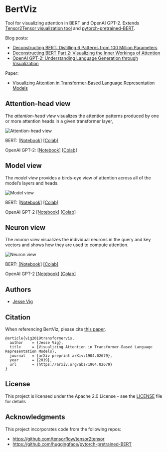 # BertViz

Tool for visualizing attention in BERT and OpenAI GPT-2. Extends [Tensor2Tensor visualization tool](https://github.com/tensorflow/tensor2tensor/tree/master/tensor2tensor/visualization)  and [pytorch-pretrained-BERT](https://github.com/huggingface/pytorch-pretrained-BERT).

Blog posts:
* [Deconstructing BERT: Distilling 6 Patterns from 100 Million Parameters](https://towardsdatascience.com/deconstructing-bert-distilling-6-patterns-from-100-million-parameters-b49113672f77)
* [Deconstructing BERT Part 2: Visualizing the Inner Workings of Attention](https://towardsdatascience.com/deconstructing-bert-part-2-visualizing-the-inner-workings-of-attention-60a16d86b5c1)
* [OpenAI GPT-2: Understanding Language Generation through Visualization](https://towardsdatascience.com/openai-gpt-2-understanding-language-generation-through-visualization-8252f683b2f8)

Paper:
* [Visualizing Attention in Transformer-Based Language Representation Models](https://arxiv.org/pdf/1904.02679.pdf)

## Attention-head view

The *attention-head view* visualizes the attention patterns produced by one or more attention heads in a given transformer layer, 

![Attention-head view](https://raw.githubusercontent.com/jessevig/bertviz/master/images/attention_head_thumbnail.jpeg)

 BERT:
 [[Notebook]](https://github.com/jessevig/bertviz/blob/master/bertviz_summary.ipynb)
  [[Colab]](https://colab.research.google.com/drive/1vlOJ1lhdujVjfH857hvYKIdKPTD9Kid8)
  
 OpenAI GPT-2:
  [[Notebook]](https://github.com/jessevig/bertviz/blob/master/bertviz_summary_gpt2.ipynb)
[[Colab]](https://colab.research.google.com/drive/1AcE98QfdpHK47YkYvzNeY0BO2nx5CEpc)

## Model view 

The *model view* provides a birds-eye view of attention across all of the model’s layers  and heads.

![Model view](https://raw.githubusercontent.com/jessevig/bertviz/master/images/model_thumbnail.png)

BERT: [[Notebook]](https://github.com/jessevig/bertviz/blob/master/bertviz_map.ipynb)
[[Colab]](https://colab.research.google.com/drive/1OmKa1PHPt5fzGmxstDObn5acUrdvjA_j)

OpenAI GPT-2
[[Notebook]](https://github.com/jessevig/bertviz/blob/master/bertviz_map_gpt2.ipynb)
[[Colab]](https://colab.research.google.com/drive/1RL5JYIUaVrSsyPDxyn6wBZn6W4JRnNoH)


## Neuron view 
The *neuron view* visualizes the individual neurons in the query and key vectors and shows how they are used to compute attention.

![Neuron view](https://raw.githubusercontent.com/jessevig/bertviz/master/images/neuron_thumbnail.png)

BERT: [[Notebook]](https://github.com/jessevig/bertviz/blob/master/bertviz_detail.ipynb) 
[[Colab]](https://colab.research.google.com/drive/1Nlhh2vwlQdKleNMqpmLDBsAwrv_7NnrB)


OpenAI GPT-2
[[Notebook]](https://github.com/jessevig/bertviz/blob/master/bertviz_detail_gpt2.ipynb) 
[[Colab]](https://colab.research.google.com/drive/12qHRVqfefS8kdmZ605q1SULQ6z3q2lF-)


## Authors

* [Jesse Vig](https://github.com/jessevig)

## Citation

When referencing BertViz, please cite [this paper](https://arxiv.org/abs/1904.02679).

```
@article{vig2019transformervis,
  author    = {Jesse Vig},
  title     = {Visualizing Attention in Transformer-Based Language Representation Models},
  journal   = {arXiv preprint arXiv:1904.02679},
  year      = {2019},
  url       = {https://arxiv.org/abs/1904.02679}
}
```

## License

This project is licensed under the Apache 2.0 License - see the [LICENSE](LICENSE) file for details

## Acknowledgments

This project incorporates code from the following repos:
* https://github.com/tensorflow/tensor2tensor
* https://github.com/huggingface/pytorch-pretrained-BERT
